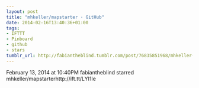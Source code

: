 ```yaml
---
layout: post
title: "mhkeller/mapstarter · GitHub"
date: 2014-02-16T13:40:36+01:00
tags:
- IFTTT
- Pinboard
- github
- stars
tumblr_url: http://fabiantheblind.tumblr.com/post/76835851968/mhkeller-mapstarter-github
---
```

February 13, 2014 at 10:40PM
fabiantheblind starred mhkeller/mapstarterhttp://ift.tt/LYl1Ie
